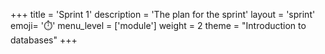 +++
title = 'Sprint 1'
description = 'The plan for the sprint'
layout = 'sprint'
emoji= '⏱️'
menu_level = ['module']
weight = 2
theme = "Introduction to databases"
+++


